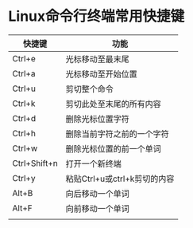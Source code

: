 # Linux命令行终端常用快捷键

| 快捷键       | 功能                         |
| ------------ | ---------------------------- |
| Ctrl+e       | 光标移动至最末尾             |
| Ctrl+a       | 光标移动至开始位置           |
| Ctrl+u       | 剪切整个命令                 |
| Ctrl+k       | 剪切此处至末尾的所有内容     |
| Ctrl+d       | 删除光标位置字符             |
| Ctrl+h       | 删除当前字符之前的一个字符   |
| Ctrl+w       | 删除光标位置的前一个单词     |
| Ctrl+Shift+n | 打开一个新终端               |
| Ctrl+y       | 粘贴Ctrl+u或ctrl+k剪切的内容 |
| Alt+B        | 向后移动一个单词             |
| Alt+F        | 向前移动一个单词             |
|              |                              |

